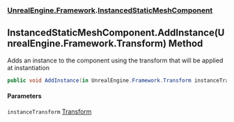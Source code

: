 ### [UnrealEngine.Framework](./UnrealEngine-Framework.md 'UnrealEngine.Framework').[InstancedStaticMeshComponent](./InstancedStaticMeshComponent.md 'UnrealEngine.Framework.InstancedStaticMeshComponent')
## InstancedStaticMeshComponent.AddInstance(UnrealEngine.Framework.Transform) Method
Adds an instance to the component using the transform that will be applied at instantiation  
```csharp
public void AddInstance(in UnrealEngine.Framework.Transform instanceTransform);
```
#### Parameters
<a name='UnrealEngine-Framework-InstancedStaticMeshComponent-AddInstance(UnrealEngine-Framework-Transform)-instanceTransform'></a>
`instanceTransform` [Transform](./Transform.md 'UnrealEngine.Framework.Transform')  
  
